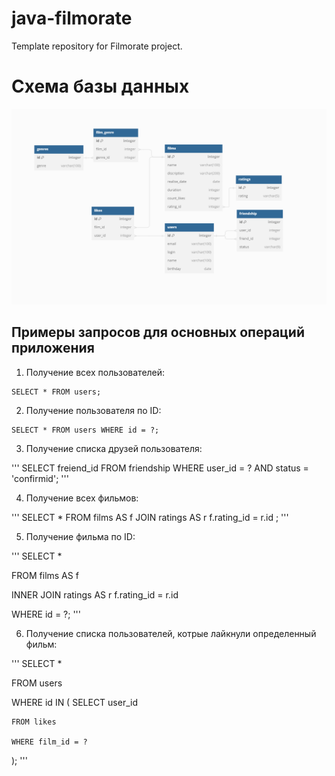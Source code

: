 # java-filmorate
Template repository for Filmorate project.
# Схема базы данных

![Схема базы данных](./diagram_bd_filmorate.png)

## Примеры запросов для основных операций приложения

1. Получение всех пользователей:  
```
SELECT * FROM users;
```
2. Получение пользователя по ID:
```
SELECT * FROM users WHERE id = ?;
```

3. Получение списка друзей пользователя:

'''
SELECT freiend_id FROM friendship WHERE user_id = ? AND status = 'confirmid';
'''

4. Получение всех фильмов:

'''
SELECT * FROM films AS f JOIN ratings AS r f.rating_id = r.id ;
'''

5. Получение фильма по ID:

'''
SELECT *

FROM films AS f

INNER JOIN ratings AS r f.rating_id = r.id

WHERE id = ?;
'''

6. Получение списка пользователей, котрые лайкнули определенный фильм:

'''
SELECT *

FROM users

WHERE id IN (
SELECT user_id

	FROM likes

	WHERE film_id = ?
);
'''